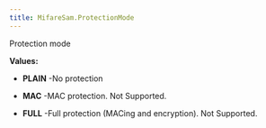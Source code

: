 ```yaml
---
title: MifareSam.ProtectionMode
---
```


Protection mode

**Values:**

* **PLAIN** -No protection

* **MAC** -MAC protection. Not Supported.

* **FULL** -Full protection (MACing and encryption). Not Supported.


